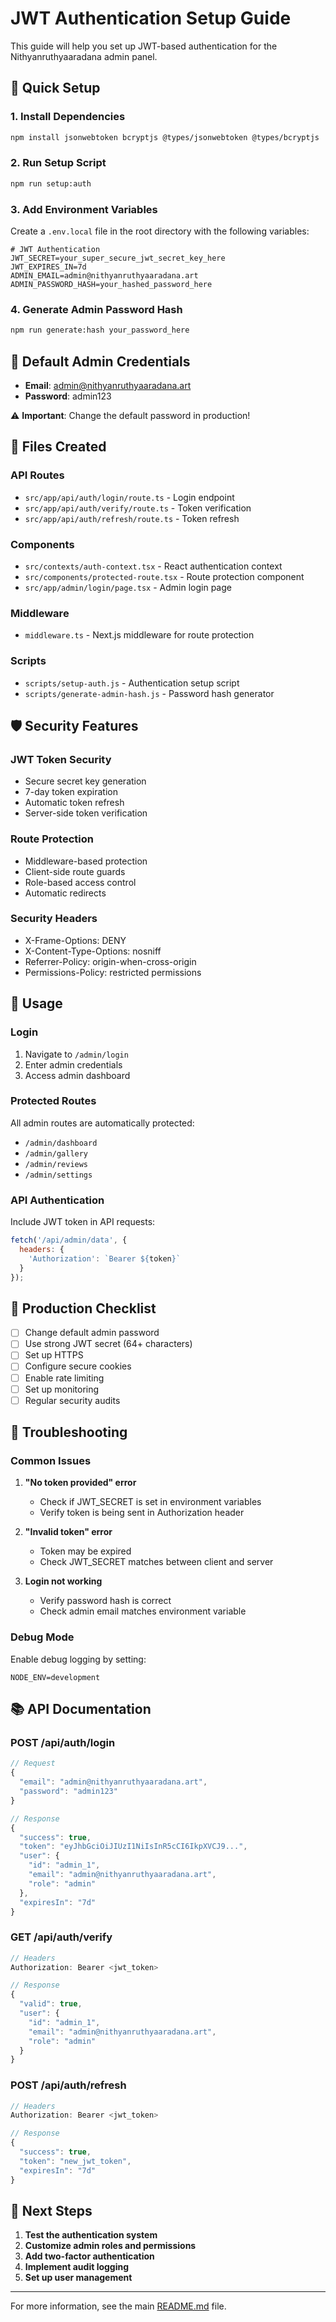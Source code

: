 # JWT Authentication Setup Guide

This guide will help you set up JWT-based authentication for the Nithyanruthyaaradana admin panel.

## 🚀 Quick Setup

### 1. Install Dependencies
```bash
npm install jsonwebtoken bcryptjs @types/jsonwebtoken @types/bcryptjs
```

### 2. Run Setup Script
```bash
npm run setup:auth
```

### 3. Add Environment Variables
Create a `.env.local` file in the root directory with the following variables:

```env
# JWT Authentication
JWT_SECRET=your_super_secure_jwt_secret_key_here
JWT_EXPIRES_IN=7d
ADMIN_EMAIL=admin@nithyanruthyaaradana.art
ADMIN_PASSWORD_HASH=your_hashed_password_here
```

### 4. Generate Admin Password Hash
```bash
npm run generate:hash your_password_here
```

## 🔐 Default Admin Credentials

- **Email**: admin@nithyanruthyaaradana.art
- **Password**: admin123

⚠️ **Important**: Change the default password in production!

## 📁 Files Created

### API Routes
- `src/app/api/auth/login/route.ts` - Login endpoint
- `src/app/api/auth/verify/route.ts` - Token verification
- `src/app/api/auth/refresh/route.ts` - Token refresh

### Components
- `src/contexts/auth-context.tsx` - React authentication context
- `src/components/protected-route.tsx` - Route protection component
- `src/app/admin/login/page.tsx` - Admin login page

### Middleware
- `middleware.ts` - Next.js middleware for route protection

### Scripts
- `scripts/setup-auth.js` - Authentication setup script
- `scripts/generate-admin-hash.js` - Password hash generator

## 🛡️ Security Features

### JWT Token Security
- Secure secret key generation
- 7-day token expiration
- Automatic token refresh
- Server-side token verification

### Route Protection
- Middleware-based protection
- Client-side route guards
- Role-based access control
- Automatic redirects

### Security Headers
- X-Frame-Options: DENY
- X-Content-Type-Options: nosniff
- Referrer-Policy: origin-when-cross-origin
- Permissions-Policy: restricted permissions

## 🔧 Usage

### Login
1. Navigate to `/admin/login`
2. Enter admin credentials
3. Access admin dashboard

### Protected Routes
All admin routes are automatically protected:
- `/admin/dashboard`
- `/admin/gallery`
- `/admin/reviews`
- `/admin/settings`

### API Authentication
Include JWT token in API requests:
```javascript
fetch('/api/admin/data', {
  headers: {
    'Authorization': `Bearer ${token}`
  }
});
```

## 🚨 Production Checklist

- [ ] Change default admin password
- [ ] Use strong JWT secret (64+ characters)
- [ ] Set up HTTPS
- [ ] Configure secure cookies
- [ ] Enable rate limiting
- [ ] Set up monitoring
- [ ] Regular security audits

## 🐛 Troubleshooting

### Common Issues

1. **"No token provided" error**
   - Check if JWT_SECRET is set in environment variables
   - Verify token is being sent in Authorization header

2. **"Invalid token" error**
   - Token may be expired
   - Check JWT_SECRET matches between client and server

3. **Login not working**
   - Verify password hash is correct
   - Check admin email matches environment variable

### Debug Mode
Enable debug logging by setting:
```env
NODE_ENV=development
```

## 📚 API Documentation

### POST /api/auth/login
```typescript
// Request
{
  "email": "admin@nithyanruthyaaradana.art",
  "password": "admin123"
}

// Response
{
  "success": true,
  "token": "eyJhbGciOiJIUzI1NiIsInR5cCI6IkpXVCJ9...",
  "user": {
    "id": "admin_1",
    "email": "admin@nithyanruthyaaradana.art",
    "role": "admin"
  },
  "expiresIn": "7d"
}
```

### GET /api/auth/verify
```typescript
// Headers
Authorization: Bearer <jwt_token>

// Response
{
  "valid": true,
  "user": {
    "id": "admin_1",
    "email": "admin@nithyanruthyaaradana.art",
    "role": "admin"
  }
}
```

### POST /api/auth/refresh
```typescript
// Headers
Authorization: Bearer <jwt_token>

// Response
{
  "success": true,
  "token": "new_jwt_token",
  "expiresIn": "7d"
}
```

## 🎯 Next Steps

1. **Test the authentication system**
2. **Customize admin roles and permissions**
3. **Add two-factor authentication**
4. **Implement audit logging**
5. **Set up user management**

---

For more information, see the main [README.md](../README.md) file.
